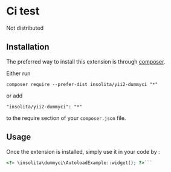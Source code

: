 Ci test
=======
Not distributed

Installation
------------

The preferred way to install this extension is through [composer](http://getcomposer.org/download/).

Either run

```
composer require --prefer-dist insolita/yii2-dummyci "*"
```

or add

```
"insolita/yii2-dummyci": "*"
```

to the require section of your `composer.json` file.


Usage
-----

Once the extension is installed, simply use it in your code by  :

```php
<?= \insolita\dummyci\AutoloadExample::widget(); ?>```